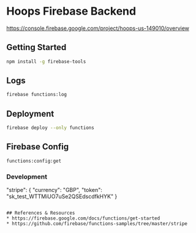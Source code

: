 # Hoops Firebase Backend
https://console.firebase.google.com/project/hoops-us-149010/overview

## Getting Started
```sh
npm install -g firebase-tools
```

## Logs
```sh
firebase functions:log
```

## Deployment
```sh
firebase deploy --only functions
```

## Firebase Config
```sh
functions:config:get
```
### Development
"stripe": {
  "currency": "GBP",
  "token": "sk_test_WTTMiUO7uSe2QSEdscdfkHYK"
}
```

## References & Resources
* https://firebase.google.com/docs/functions/get-started
* https://github.com/firebase/functions-samples/tree/master/stripe


